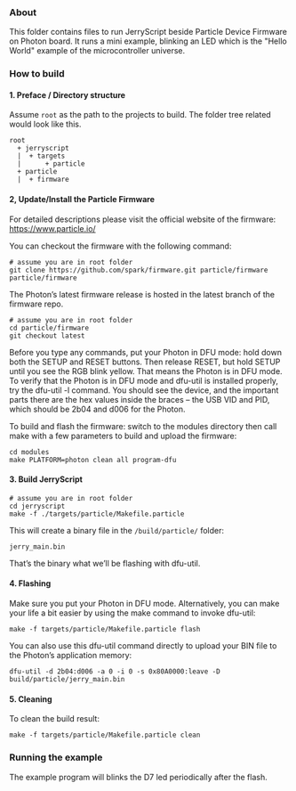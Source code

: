 ### About

This folder contains files to run JerryScript beside Particle Device Firmware on Photon board.
It  runs a mini example, blinking an LED which is the "Hello World" example of the microcontroller universe.

### How to build

#### 1. Preface / Directory structure

Assume `root` as the path to the projects to build.
The folder tree related would look like this.

```
root
  + jerryscript
  |  + targets
  |      + particle
  + particle
  |  + firmware
```


#### 2, Update/Install the Particle Firmware

For detailed descriptions please visit the official website of the firmware: https://www.particle.io/

You can checkout the firmware with the following command:

```
# assume you are in root folder
git clone https://github.com/spark/firmware.git particle/firmware particle/firmware
````

The Photon’s latest firmware release is hosted in the latest branch of the firmware repo.

```
# assume you are in root folder
cd particle/firmware
git checkout latest
```

Before you type any commands, put your Photon in DFU mode: hold down both the SETUP and RESET buttons. Then release RESET, but hold SETUP until you see the RGB blink yellow. That means the Photon is in DFU mode. To verify that the Photon is in DFU mode and dfu-util is installed properly, try the dfu-util -l command. You should see the device, and the important parts there are the hex values inside the braces – the USB VID and PID, which should be 2b04 and d006 for the Photon.

To build and flash the firmware: switch to the modules directory then call make with a few parameters to build and upload the firmware:

```
cd modules
make PLATFORM=photon clean all program-dfu
```

#### 3. Build JerryScript

```
# assume you are in root folder
cd jerryscript
make -f ./targets/particle/Makefile.particle
```

This will create a binary file in the `/build/particle/` folder:
```
jerry_main.bin
```

That’s the binary what we’ll be flashing with dfu-util.


#### 4. Flashing

Make sure you put your Photon in DFU mode.
Alternatively, you can make your life a bit easier by using the make command to invoke dfu-util:

```
make -f targets/particle/Makefile.particle flash
```

You can also use this dfu-util command directly to upload your BIN file to the Photon’s application memory:

```
dfu-util -d 2b04:d006 -a 0 -i 0 -s 0x80A0000:leave -D build/particle/jerry_main.bin
```

#### 5. Cleaning

To clean the build result:
```
make -f targets/particle/Makefile.particle clean
```

### Running the example

The example program will blinks the D7 led periodically after the flash.